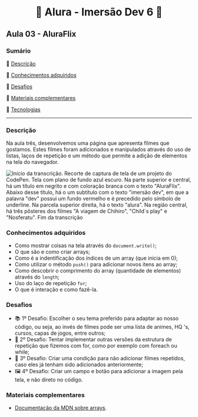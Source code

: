<h1 align="center"> 🤿 Alura - Imersão Dev 6 🤿 </h1>

<h2>Aula 03 - AluraFlix</h2>

### Sumário 

:small_blue_diamond: [Descrição](#descrição)

:small_blue_diamond: [Conhecimentos adquiridos](#conhecimentos-adquiridos)

:small_blue_diamond: [Desafios](#desafios)

:small_blue_diamond: [Materiais complementares](#materiais-complementares)

:small_blue_diamond: [Tecnologias](#tecnologias)

---
### Descrição

Na aula três, desenvolvemos uma página que apresenta filmes que gostamos. Estes filmes foram adicionados e manipulados através do uso de listas, laços de repetição e um método que permite a adição de elementos na tela do navegador.

<img src='https://i.imgur.com/NgPUwD0.png' alt='Início da transcrição. Recorte de captura de tela de um projeto do CodePen. Tela com plano de fundo azul escuro. Na parte superior e central, há um título em negrito e com coloração branca com o texto "AluraFlix". Abaixo desse título, há o um subtítulo com o texto "imersão dev", em que a palavra "dev" possui um fundo vermelho e é precedido pelo símbolo de underline. Na parcela superior direita, há o texto "alura". Na região central, há três pôsteres dos filmes "A viagem de Chihiro", "Child´s play" e "Nosferatu". Fim da transcrição'>

### Conhecimentos adquiridos
- Como mostrar coisas na tela através do `document.write()`;
- O que são e como criar arrays;
- Como é a indentificação dos índices de um array (que inicia em 0);
- Como utilizar o método `push()` para adicionar novos itens ao array;
- Como descobrir o comprimento do array (quantidade de elementos) através do `length`;
- Uso do laço de repetição `for`;
- O que é interação e como fazê-la.

### Desafios
- 📚 1º Desafio: Escolher o seu tema preferido para adaptar ao nosso código, ou seja, ao invés de filmes pode ser uma lista de animes, HQ 's, cursos, capas de jogos, entre outros;
- 🔁 2º Desafio: Tentar implementar outras versões da estrutura de repetição que fizemos com for, como por exemplo com foreach ou while;
- 🚫 3º Desafio: Criar uma condição para não adicionar filmes repetidos, caso eles já tenham sido adicionados anteriormente;
- 🖼️ 4º Desafio: Criar um campo e botão para adicionar a imagem pela tela, e não direto no código.


### Materiais complementares
- [Documentação da MDN sobre arrays](https://developer.mozilla.org/pt-BR/docs/Web/JavaScript/Reference/Global_Objects/Array).
